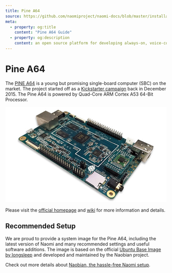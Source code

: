```yaml
---
title: Pine A64
source: https://github.com/naomiproject/naomi-docs/blob/master/installation/pine.md
meta:
  - property: og:title
    content: "Pine A64 Guide"
  - property: og:description
    content: an open source platform for developing always-on, voice-controlled applications
---
```


# Pine A64

The [PINE A64](https://www.pine64.org/?page_id=1194) is a young but promising single-board computer (SBC) on the market.
The project started off as a [Kickstarter campaign](https://www.kickstarter.com/projects/pine64/pine-a64-first-15-64-bit-single-board-super-comput) back in December 2015.
The Pine A64 is powered by Quad-Core ARM Cortex A53 64-Bit Processor.

![Pine A64](./images/system/pine64.png)

Please visit the [official homepage](https://www.pine64.org) and [wiki](http://wiki.pine64.org/index.php/Main_Page) for more information and details.

## Recommended Setup

We are proud to provide a system image for the Pine A64, including the latest version of Naomi and many recommended settings and useful software additions.
The image is based on the official [Ubuntu Base Image by longsleep](http://wiki.pine64.org/index.php/Pine_A64_Software_Release) and developed and maintained by the Naobian project.

Check out more details about [Naobian, the hassle-free Naomi setup](naobian.html).

<DocPreviousVersions/>
<EditPageLink/>
